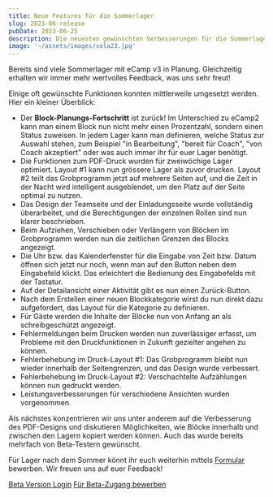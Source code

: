 ```yaml
---
title: Neue Features für die Sommerlager
slug: 2023-06-release
pubDate: 2023-06-25
description: Die neuesten gewünschten Verbesserungen für die Sommerlager sind da.
image: '~/assets/images/sola23.jpg'
---
```


Bereits sind viele Sommerlager mit eCamp v3 in Planung. Gleichzeitig erhalten wir immer mehr wertvolles Feedback, was uns sehr freut!

Einige oft gewünschte Funktionen konnten mittlerweile umgesetzt werden. Hier ein kleiner Überblick:

- Der **Block-Planungs-Fortschritt** ist zurück! Im Unterschied zu eCamp2 kann man einem Block nun nicht mehr einen Prozentzahl, sondern einen Status zuweisen. In jedem Lager kann man definieren, welche Status zur Auswahl stehen, zum Beispiel "in Bearbeitung", "bereit für Coach", "von Coach akzeptiert" oder was auch immer ihr für euer Lager benötigt.
- Die Funktionen zum PDF-Druck wurden für zweiwöchige Lager optimiert. Layout #1 kann nun grössere Lager als zuvor drucken. Layout #2 teilt das Grobprogramm jetzt auf mehrere Seiten auf, und die Zeit in der Nacht wird intelligent ausgeblendet, um den Platz auf der Seite optimal zu nutzen.
- Das Design der Teamseite und der Einladungsseite wurde vollständig überarbeitet, und die Berechtigungen der einzelnen Rollen sind nun klarer beschrieben.
- Beim Aufziehen, Verschieben oder Verlängern von Blöcken im Grobprogramm werden nun die zeitlichen Grenzen des Blocks angezeigt.
- Die Uhr bzw. das Kalenderfenster für die Eingabe von Zeit bzw. Datum öffnen sich jetzt nur noch, wenn man auf den Button neben dem Eingabefeld klickt. Das erleichtert die Bedienung des Eingabefelds mit der Tastatur.
- Auf der Detailansicht einer Aktivität gibt es nun einen Zurück-Button.
- Nach dem Erstellen einer neuen Blockkategorie wirst du nun direkt dazu aufgefordert, das Layout für die Kategorie zu definieren.
- Für Gäste werden die Inhalte der Blöcke nun von Anfang an als schreibgeschützt angezeigt.
- Fehlermeldungen beim Drucken werden nun zuverlässiger erfasst, um Probleme mit den Druckfunktionen in Zukunft gezielter angehen zu können.
- Fehlerbehebung im Druck-Layout #1: Das Grobprogramm bleibt nun wieder innerhalb der Seitengrenzen, und das Design wurde verbessert.
- Fehlerbehebung im Druck-Layout #2: Verschachtelte Aufzählungen können nun gedruckt werden.
- Leistungsverbesserungen für verschiedene Ansichten wurden vorgenommen.
 
Als nächstes konzentrieren wir uns unter anderem auf die Verbesserung des PDF-Designs und diskutieren Möglichkeiten, wie Blöcke innerhalb und zwischen den Lagern kopiert werden können. Auch das wurde bereits mehrfach von Beta-Testern gewünscht.

Für Lager nach dem Sommer könnt ihr euch weiterhin mittels [Formular](https://forms.office.com/e/TRKsfnazf5) bewerben. Wir freuen uns auf euer Feedback!

<a class="btn secondary mr-4 mb-4" href="https://app.ecamp3.ch" target="_blank">Beta Version Login</a>
<a class="btn secondary mr-4 mb-4" href="https://forms.office.com/e/TRKsfnazf5" target="_blank">Für Beta-Zugang bewerben</a>
